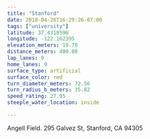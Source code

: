 ```yaml
---
title: "Stanford"
date: 2018-04-26T16:29:26-07:00
tags: ["university"]
latitude: 37.4318596
longitude: -122.162395
elevation_meters: 19.78
distance_meters: 400.00
lap_lanes: 9
home_lanes: 9
surface_type: artificial
surface_color: red
turn_diameter_meters: 72.56
turn_radius_b_meters: 35.82
speed_rating: 27.95
steeple_water_location: inside

---
```

Angell Field. 295 Galvez St, Stanford, CA 94305
<!--more-->
